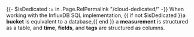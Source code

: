 {{- $isDedicated := in .Page.RelPermalink "/cloud-dedicated/" -}}
When working with the InfluxDB SQL implementation,
{{ if not $isDedicated }}a **bucket** is equivalent to a database,{{ end }} a **measurement** is structured as a table, and **time**,
**fields**, and **tags** are structured as columns.